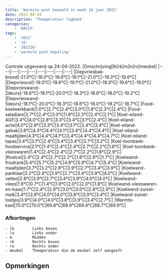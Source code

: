 ```yaml
---
title: 'Warmste punt bepaald in week 16 jaar 2022'
date: 2022-04-24
description: 'Themperatuur logboek'
categories:
    - 'HACCP'
tags:
    - '2022'
    - '16'
    - '202216'
    - 'warmste punt bepaling'
---
```

Controle uitgevoerd op 24-04-2022.
|Omschrijving|lb|rb|m|lo|ro|meubel|
|:---|:---|:---|:---|:---|:---|:---|:---|
|Diepvriesbak-brood|-21.0°C|-19.0°C|-19.6°C|-19.1°C|-21.0°C|-19.3°C|-19.6°C|
|Diepvriescel|-19.0°C|-19.6°C|-19.1°C|-21.0°C|-19.3°C|-19.6°C|-19.0°C|
|Diepvrieswand-2deurs|-18.6°C|-18.1°C|-20.0°C|-18.3°C|-18.6°C|-18.0°C|-19.2°C|
|Diepvrieswand-5deurs|-18.1°C|-20.0°C|-18.3°C|-18.6°C|-18.0°C|-19.2°C|-18.7°C|
|Food-koelwerkbank|1.0°C|2.7°C|2.4°C|3.0°C|1.8°C|2.3°C|2.4°C|
|Food-saladiare|2.7°C|2.4°C|3.0°C|1.8°C|2.3°C|2.4°C|2.1°C|
|Koel-eiland-AGF|3.4°C|4.0°C|2.8°C|3.3°C|3.4°C|3.1°C|2.4°C|
|Koel-eiland-actie|4.0°C|2.8°C|3.3°C|3.4°C|3.1°C|2.4°C|3.4°C|
|Koel-eiland-gebak|3.8°C|4.3°C|4.4°C|4.1°C|3.4°C|4.4°C|4.4°C|
|Koel-eiland-maaltijden|4.3°C|4.4°C|4.1°C|3.4°C|4.4°C|4.4°C|4.7°C|
|Koel-eiland-tapas|3.4°C|3.1°C|2.4°C|3.4°C|3.4°C|3.7°C|3.2°C|
|Koel-toonbank-foodservice|2.1°C|1.4°C|2.4°C|2.4°C|2.7°C|2.2°C|1.8°C|
|Koel-toonbank-vleeswaren|1.4°C|2.4°C|2.4°C|2.7°C|2.2°C|1.8°C|2.9°C|
|Koelcel|2.4°C|2.4°C|2.7°C|2.2°C|1.8°C|2.9°C|1.7°C|
|Koelwand-frisdrank|5.4°C|5.7°C|5.2°C|4.8°C|5.9°C|4.7°C|5.4°C|
|Koelwand-maaltijden|3.7°C|3.2°C|2.8°C|3.9°C|2.7°C|3.4°C|3.9°C|
|Koelwand-panklaar|3.2°C|2.8°C|3.9°C|2.7°C|3.4°C|3.9°C|4.0°C|
|Koelwand-vetten|2.8°C|3.9°C|2.7°C|3.4°C|3.9°C|4.0°C|4.0°C|
|Koelwand-vlees|1.9°C|0.7°C|1.4°C|1.9°C|2.0°C|2.0°C|1.8°C|
|Koelwand-vleeswaren-en-kaas|1.7°C|2.4°C|2.9°C|3.0°C|3.0°C|2.8°C|2.9°C|
|Koelwand-zuivel-melk|3.4°C|3.9°C|4.0°C|4.0°C|3.8°C|3.9°C|3.4°C|
|Koelwand-zuivel-toetjes|3.9°C|4.0°C|4.0°C|3.8°C|3.9°C|3.4°C|2.7°C|
|Warmte-kast|70.0°C|70.0°C|69.8°C|69.9°C|69.4°C|68.7°C|69.9°C|

### Afkortingen
    - lb        Links boven
    - lo        Links onder
    - m         Midden
    - rb        Rechts boven
    - ro        Rechts onder
    - meubel    Themperatuur die de meubel zelf aangeeft

## Opmerkingen


